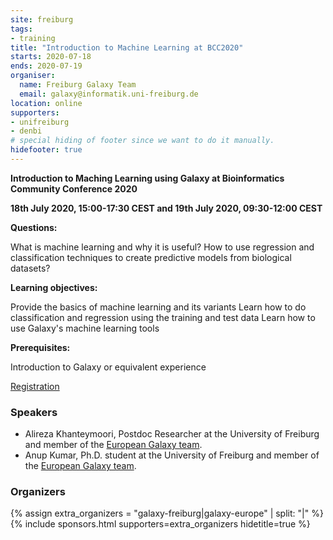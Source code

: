 ```yaml
---
site: freiburg
tags:
- training
title: "Introduction to Machine Learning at BCC2020"
starts: 2020-07-18
ends: 2020-07-19
organiser:
  name: Freiburg Galaxy Team
  email: galaxy@informatik.uni-freiburg.de
location: online
supporters:
- unifreiburg
- denbi
# special hiding of footer since we want to do it manually.
hidefooter: true
---
```



**Introduction to Maching Learning using Galaxy at Bioinformatics Community Conference 2020**

**18th July 2020, 15:00-17:30 CEST and 19th July 2020, 09:30-12:00 CEST** 

**Questions:**

What is machine learning and why it is useful?
How to use regression and classification techniques to create predictive models from biological datasets?

**Learning objectives:**

Provide the basics of machine learning and its variants
Learn how to do classification and regression using the training and test data
Learn how to use Galaxy's machine learning tools

**Prerequisites:**

Introduction to Galaxy or equivalent experience

[Registration](https://bcc2020.github.io/)

### Speakers

* Alireza Khanteymoori, Postdoc Researcher at the University of Freiburg and member of the [European Galaxy team](https://usegalaxy-eu.github.io/freiburg/people).
* Anup Kumar, Ph.D. student at the University of Freiburg and member of the [European Galaxy team](https://usegalaxy-eu.github.io/freiburg/people).

### Organizers

{% assign extra_organizers =  "galaxy-freiburg|galaxy-europe" | split: "|"  %}
{% include sponsors.html supporters=extra_organizers hidetitle=true %}
